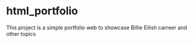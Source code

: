 # html_portfolio
This project is a simple portfolio web to showcase Billie Eilish carreer and other topics
